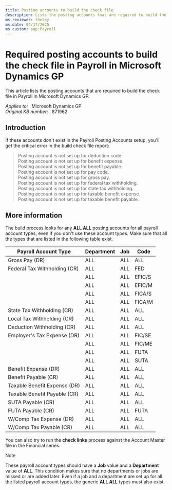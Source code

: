 ```yaml
---
title: Posting accounts to build the check file
description: Lists the posting accounts that are required to build the check file in Payroll in Microsoft Dynamics GP.
ms.reviewer: theley
ms.date: 04/17/2025
ms.custom: sap:Payroll
---
```

# Required posting accounts to build the check file in Payroll in Microsoft Dynamics GP

This article lists the posting accounts that are required to build the check file in Payroll in Microsoft Dynamics GP.

_Applies to:_ &nbsp; Microsoft Dynamics GP  
_Original KB number:_ &nbsp; 871962

## Introduction

If these accounts don't exist in the Payroll Posting Accounts setup, you'll get the critical error in the build check file report:

> Posting account is not set up for deduction code.  
Posting account is not set up for benefit expense.  
Posting account is not set up for benefit payable.  
Posting account is not set up for pay code.  
Posting account is not set up for gross pay.  
Posting account is not set up for federal tax withholding.  
Posting account is not set up for state tax withholding.  
Posting account is not set up for taxable benefit expense.  
Posting account is not set up for taxable benefit payable.

## More information

The build process looks for any **ALL ALL** posting accounts for all payroll account types, even if you don't use these account types. Make sure that all the types that are listed in the following table exist.

|Payroll Account Type|Department|Job|Code|
|---|---|---|---|
|Gross Pay (DR)|ALL|ALL|ALL|
|Federal Tax Withholding (CR)|ALL|ALL|FED|
||ALL|ALL|EFIC/S|
||ALL|ALL|EFIC/M|
||ALL|ALL|FICA/S|
||ALL|ALL|FICA/M|
|State Tax Withholding (CR)|ALL|ALL|ALL|
|Local Tax Withholding (CR)|ALL|ALL|ALL|
|Deduction Withholding (CR)|ALL|ALL|ALL|
|Employer's Tax Expense (DR)|ALL|ALL|FIC/SE|
||ALL|ALL|FIC/ME|
||ALL|ALL|FUTA|
||ALL|ALL|SUTA|
|Benefit Expense (DR)|ALL|ALL|ALL|
|Benefit Payable (CR)|ALL|ALL|ALL|
|Taxable Benefit Expense (DR)|ALL|ALL|ALL|
|Taxable Benefit Payable (CR)|ALL|ALL|ALL|
|SUTA Payable (CR)|ALL|ALL|ALL|
|FUTA Payable (CR)|ALL|ALL|FUTA|
|W/Comp Tax Expense (DR)|ALL|ALL|ALL|
|W/Comp Tax Payable (CR)|ALL|ALL|ALL|
  
  You can also try to run the **check links** process against the Account Master file in the Financial series.

> [!NOTE]
> These payroll account types should have a **Job** value and a **Department** value of **ALL**. This condition makes sure that no departments or jobs are missed or are added later. Even if a job and a department are set up for all the listed payroll account types, the generic **ALL ALL** types must also exist.
